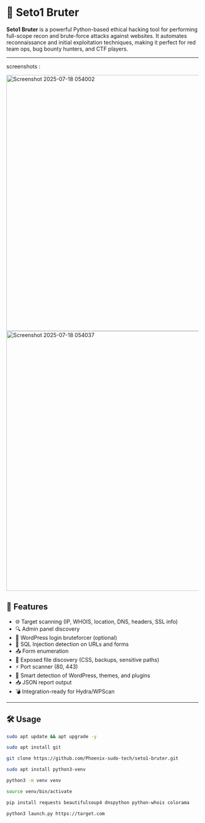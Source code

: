 # 🦂 Seto1 Bruter

**Seto1 Bruter** is a powerful Python-based ethical hacking tool for performing full-scope recon and brute-force attacks against websites. It automates reconnaissance and initial exploitation techniques, making it perfect for red team ops, bug bounty hunters, and CTF players.

---
screenshots : 

<img width="790" height="671" alt="Screenshot 2025-07-18 054002" src="https://github.com/user-attachments/assets/68ef4518-f7c8-41eb-b3f7-c0ba7674f596" />


<img width="872" height="681" alt="Screenshot 2025-07-18 054037" src="https://github.com/user-attachments/assets/9e9f395a-7d86-4ff4-bb9b-5d23a426e85e" />

## 🚀 Features

- 🌐 Target scanning (IP, WHOIS, location, DNS, headers, SSL info)
- 🔍 Admin panel discovery
- 🔐 WordPress login bruteforcer (optional)
- 💉 SQL Injection detection on URLs and forms
- 📤 Form enumeration
- 🔎 Exposed file discovery (CSS, backups, sensitive paths)
- ⚡ Port scanner (80, 443)
- 🧠 Smart detection of WordPress, themes, and plugins
- 📥 JSON report output
- 💣 Integration-ready for Hydra/WPScan

---

## 🛠️ Usage

```bash
sudo apt update && apt upgrade -y

sudo apt install git

git clone https://github.com/Phoenix-sudo-tech/seto1-bruter.git

sudo apt install python3-venv

python3 -m venv venv

source venv/bin/activate

pip install requests beautifulsoup4 dnspython python-whois colorama

python3 launch.py https://target.com
